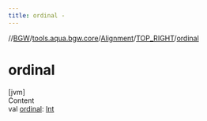 ```yaml
---
title: ordinal -
---
```

//[BGW](../../../../index.md)/[tools.aqua.bgw.core](../../index.md)/[Alignment](../index.md)/[TOP_RIGHT](index.md)/[ordinal](ordinal.md)



# ordinal  
[jvm]  
Content  
val [ordinal](ordinal.md): [Int](https://kotlinlang.org/api/latest/jvm/stdlib/kotlin/-int/index.html)  



